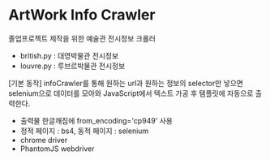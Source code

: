 # ArtWork Info Crawler

졸업프로젝트 제작을 위한 예술관 전시정보 크롤러

- british.py : 대영박물관 전시정보
- louvre.py : 루브르박물관 전시정보

[기본 동작]
infoCrawler를 통해 원하는 url과 원하는 정보의 selector만 넣으면 selenium으로 데이터를 모아와 JavaScript에서 텍스트 가공 후 템플릿에 자동으로 출력한다.

- 출력물 한글깨짐에 from_encoding='cp949' 사용
- 정적 페이지 : bs4, 동적 페이지 : selenium
- chrome driver
- PhantomJS webdriver
